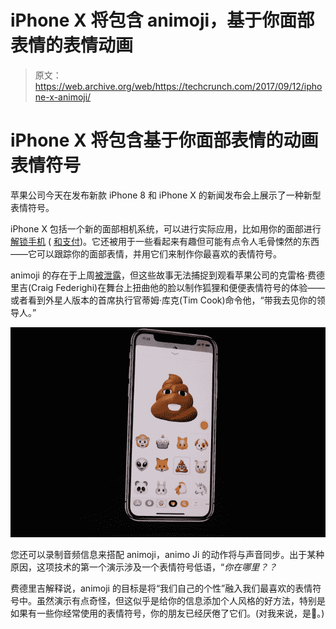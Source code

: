 # iPhone X 将包含 animoji，基于你面部表情的表情动画

> 原文：<https://web.archive.org/web/https://techcrunch.com/2017/09/12/iphone-x-animoji/>

# iPhone X 将包含基于你面部表情的动画表情符号

苹果公司今天在发布新款 iPhone 8 和 iPhone X 的新闻发布会上展示了一种新型表情符号。

iPhone X 包括一个新的面部相机系统，可以进行实际应用，比如用你的面部进行[解锁手机](https://web.archive.org/web/20230315095319/https://techcrunch.com/2017/09/12/face-id-is-replacing-touch-id-on-the-new-iphone-x/) ( [和支付](https://web.archive.org/web/20230315095319/https://techcrunch.com/2017/09/12/faceid-will-work-with-apple-pay-third-party-apps/))。它还被用于一些看起来有趣但可能有点令人毛骨悚然的东西——它可以跟踪你的面部表情，并用它们来制作你最喜欢的表情符号。

animoji 的存在于上周[被泄露](https://web.archive.org/web/20230315095319/https://techcrunch.com/2017/09/09/animated-3d-emoji-coming-to-iphone-8-per-ios-11-firmware-leak/)，但这些故事无法捕捉到观看苹果公司的克雷格·费德里吉(Craig Federighi)在舞台上扭曲他的脸以制作狐狸和便便表情符号的体验——或者看到外星人版本的首席执行官蒂姆·库克(Tim Cook)命令他，“带我去见你的领导人。”

[![](img/66f52cdbbbfb54b4bc5748426673334b.png)](https://web.archive.org/web/20230315095319/https://techcrunch.com/3q3a0672/)

您还可以录制音频信息来搭配 animoji，animo Ji 的动作将与声音同步。出于某种原因，这项技术的第一个演示涉及一个表情符号低语，“*你在哪里？？*

费德里吉解释说，animoji 的目标是将“我们自己的个性”融入我们最喜欢的表情符号中。虽然演示有点奇怪，但这似乎是给你的信息添加个人风格的好方法，特别是如果有一些你经常使用的表情符号，你的朋友已经厌倦了它们。(对我来说，是💃。)